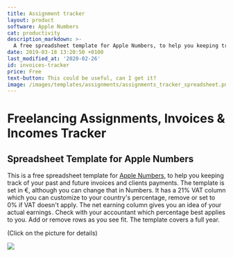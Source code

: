 ```yaml
---
title: Assignment tracker
layout: product
software: Apple Numbers
cat: productivity
description_markdown: >-
  A free spreadsheet template for Apple Numbers, to help you keeping track of your past and future invoices and clients payments.
date: 2019-03-18 13:20:50 +0100
last_modified_at: '2020-02-26'
id: invoices-tracker
price: Free
text-button: This could be useful, can I get it?
image: /images/templates/assignments/assignments_tracker_spreadsheet.png
---
```



# Freelancing Assignments, Invoices & Incomes Tracker

## Spreadsheet Template for Apple Numbers
This is a free spreadsheet template for [Apple Numbers](https://www.apple.com/numbers/), to help you keeping track of your past and future invoices and clients payments. The template is set in €, although you can change that in Numbers. It has a 21% VAT column which you can customize to your country's percentage, remove or set to 0% if VAT doesn't apply. The net earning column gives you an idea of your actual earnings . Check with your accountant which percentage best applies to you. Add or remove rows as you see fit. The template covers a full year.

<p class="tc f5 black-30 measure-wide lh-copy avenir">
(Click on the picture for details)
</p>


<a href="https://gum.co/invoices-tracker" class="no-underline pv2 grow db"><img class="w-100" src="{{site.baseurl}}/images/templates/assignments/assignments_tracker_spreadsheet.png"></a>
